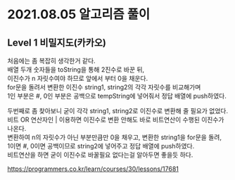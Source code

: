 # 2021.08.05 알고리즘 풀이

## Level 1 비밀지도(카카오)

처음에는 좀 복잡히 생각한거 같다.\
배열 두개 숫자들을 toString을 통해 2진수로 바꾼 뒤,\
이진수가 n 자릿수여야 하므로 앞에서 부터 0을 채운다.\
for문을 돌려서 변환한 이진수 string1, string2의 각각 자릿수를 비교해가며\
1인 부분은 #, 0인 부분은 공백으로 tempString에 넣어줘서 정답 배열에 push하였다.

두번째로 좀 찾아보니 굳이 각각 string1, string2로 이진수로 변환해 줄 필요가 없었다.\
비트 OR 연산자인 | 이용하면 이진수로 변환 안해도 바로 비트연산이 수행된 이진수가 나온다.\
변환하여 n의 자릿수가 아닌 부분만큼만 0을 채우고, 변환한 string1을 for문을 돌려,\
1이면 #, 0이면 공백이므로 string2에 넣어주고 정답 배열에 push하였다.\
비트연산을 하면 굳이 이진수로 바꿀필요 없다는걸 알아두면 좋을듯 하다.

https://programmers.co.kr/learn/courses/30/lessons/17681
